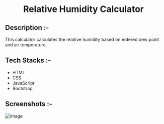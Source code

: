 # <p align="center">Relative Humidity Calculator</p>

## Description :-

This calculator calculates the relative humidity based on entered dew point and air temperature.

## Tech Stacks :-

- HTML
- CSS
- JavaScript
- Bootstrap

## Screenshots :-

![image](https://github.com/Rakesh9100/CalcDiverse/assets/73993775/de6a4f1f-754b-4c69-9577-4a937145b1d2)
